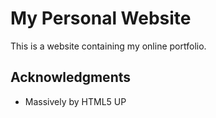 # My Personal Website

This is a website containing my online portfolio. 


## Acknowledgments

* Massively by HTML5 UP
